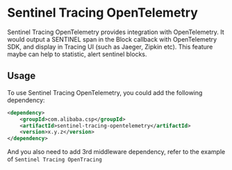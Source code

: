 # Sentinel Tracing OpenTelemetry

Sentinel Tracing OpenTelemetry provides integration with OpenTelemetry. It would output a SENTINEL span in the Block callback
with OpenTelemetry SDK, and display in Tracing UI (such as Jaeger, Zipkin etc). This feature maybe can help to statistic, alert sentinel blocks.

## Usage

To use Sentinel Tracing OpenTelemetry, you could add the following dependency:

```xml
<dependency>
    <groupId>com.alibaba.csp</groupId>
    <artifactId>sentinel-tracing-opentelemetry</artifactId>
    <version>x.y.z</version>
</dependency>
```

And you also need to add 3rd middleware dependency, refer to the example of `Sentinel Tracing OpenTracing`